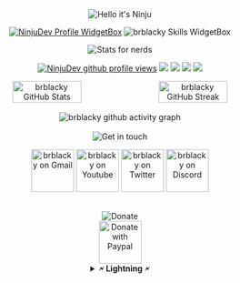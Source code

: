 
<div align = "center">

<img src="https://readme-typing-svg.demolab.com?font=Poppins&pause=1000&duration=4000&color=00ff99&center=true&width=435&repeat=false&lines=%22Hello+there!+%F0%9F%91%8B%F0%9F%8F%BB%22;%22I'm+Ninju!%22;%22Welcome+to+my+profile!%22" alt="Hello it's Ninju" />

<a href="https://github.com/NinjuDev"><img src="https://github-widgetbox.vercel.app/api/profile?username=NinjuDev&amp;theme=darkmode&amp;data=followers,repositories,stars,commits" alt="NinjuDev Profile WidgetBox"></a>
<img src="https://github-widgetbox.vercel.app/api/skills?languages=js,ts,linux,bash&amp;theme=darkmode" alt="brblacky Skills WidgetBox">

<img src="https://readme-typing-svg.demolab.com?font=Poppins&pause=1000&duration=4000&color=00ff99&center=true&width=435&repeat=false&lines=%F0%9F%93%88+Stats+for+nerds+%F0%9F%93%88" alt="Stats for nerds" />

<a href="https://www.github.com/NinjuDev"><img src="https://komarev.com/ghpvc/?username=brblacky&style=for-the-badge&color=161c1c&label=👁+PROFILE+VIEWS" alt="NinjuDev github profile views" /></a>
<a href="https://www.linux.org"><img src="https://img.shields.io/badge/OS-Linux-e06c75?style=for-the-badge&logoColor=00ff99&logo=linux&color=161c1c" /></a>
<a href="https://archlinux.org"><img src="https://img.shields.io/badge/DISTRO-Arch-56b6c2?style=for-the-badge&logo=arch-linux&logoColor=00ff99&color=161c1c" /></a>
<a href="https://dwm.suckless.org"><img src="https://img.shields.io/badge/WM-DWM-005577?style=for-the-badge&logo=dwm&color=161c1c&logoColor=00ff99" /></a>
<a href="https://neovim.io"><img src="https://img.shields.io/badge/IDE-Neovim-98c379?style=for-the-badge&logo=neovim&color=161c1c&logoColor=00ff99" /></a>

<div style="display:flex;">
<img width="49%" src="https://github-readme-stats.vercel.app/api?username=NinjuDev&show_icons=true&theme=dark&bg_color=161c1c&hide_border=true&icon_color=00ff99&title_color=00ff99&border_radius=16" alt="brblacky GitHub Stats">
<span style="display:inline-block;width:2%"></span>
<img width="49%" src="https://streak-stats.demolab.com/?user=NinjuDev&theme=dark&background=161c1c&hide_border=true&border_radius=16&ring=00ff99&fire=00ff99&currStreakLabel=00ff99" alt="brblacky GitHub Streak">
</div>
<br>

<img src="https://github-readme-activity-graph.cyclic.app/graph?username=NinjuDev&amp;theme=xcode&amp;bg_color=161c1c&amp;point=00ff99&amp;line=caf0ff&amp;color=e4e6eb&amp;title_color=e4e6eb&amp;hide_border=true&amp;radius=16" alt="brblacky github activity graph">

<br>
<br>

<img src="https://readme-typing-svg.demolab.com?font=Poppins&pause=1000&duration=4000&color=00ff99&center=true&width=435&repeat=false&lines=%F0%9F%A4%9D+Get+in+touch!+%F0%9F%A4%9D" alt="Get in touch" />

<a href="mailto:sdipedit@gmail.com"><img width="75" src="https://media4.giphy.com/media/mHzd6Y8fz1pW1JcfXR/200w.webp?cid=ecf05e47hsrlbsl1zm0w72gijhzk11tg0djsf119lcejgz2w&ep=v1_stickers_search&rid=200w.webp&ct=s" alt="brblacky on Gmail"></a>
<a href="https://www.youtube.com/c/NinjuDev"><img width="75" src="https://raw.githubusercontent.com/brblacky/BrBlacky/main/image/youtube.gif" alt="brblacky on Youtube"></a>
<a href="https://twitter.com/NinjuDev"><img width="75" src="https://raw.githubusercontent.com/brblacky/BrBlacky/main/image/twitter.gif" alt="brblacky on Twitter"></a>
<a href=https://discord.com/users/743317832434974811><img width="75" src="https://user-images.githubusercontent.com/74038190/235294015-47144047-25ab-417c-af1b-6746820a20ff.gif" alt="brblacky on Discord"></a>

<br>


<img src="https://readme-typing-svg.demolab.com?font=Poppins&pause=1000&duration=4000&color=00ff99&center=true&width=235&repeat=false&lines=%E2%AD%90+Donate+%E2%AD%90" alt="Donate" />
<br>
<a href="https://paypal.me/sdip521"><img width="75" src="https://raw.githubusercontent.com/brblacky/BrBlacky/main/image/paypal.png" alt="Donate with Paypal"></a>


<details><summary><strong>🗲 Lightning 🗲</strong></summary>
<br>
<strong><a href="https://getalby.com/p/brblacky">sdipedit@gmail.com</a></strong> 
<br>
</details>

<br>
<br>

<img src="https://user-images.githubusercontent.com/74038190/212744287-14f66c13-5458-40dc-9244-8ff533fc8f4a.gif" alt="">

<br>
<br>

</a>

</div>
